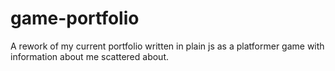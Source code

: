 # game-portfolio
A rework of my current portfolio written in plain js as a platformer game with information about me scattered about.
